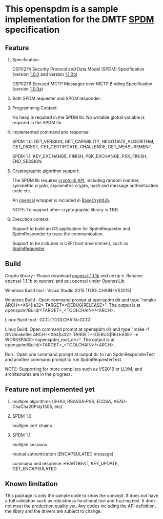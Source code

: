 # This openspdm is a sample implementation for the DMTF [SPDM](https://www.dmtf.org/standards/pmci) specification

## Feature

1) Specification

   DSP0274	Security Protocol and Data Model (SPDM) Specification (version [1.0.0](https://www.dmtf.org/sites/default/files/standards/documents/DSP0274_1.0.0.pdf) and version [1.1.0b](https://www.dmtf.org/sites/default/files/standards/documents/DSP0274_1.1.0b.pdf))

   DSP0276	Secured MCTP Messages over MCTP Binding Specification (version [1.0.0a](https://www.dmtf.org/sites/default/files/standards/documents/DSP0276_1.0.0a.pdf))

2) Both SPDM requester and SPDM responder.

3) Programming Context:

   No heap is required in the SPDM lib.
   No writable global variable is required in the SPDM lib. 

4) Implemented command and response: 

   SPDM 1.0: GET_VERSION, GET_CAPABILITY, NEGOTIATE_ALGORITHM, GET_DIGEST, GET_CERTIFICATE, CHALLENGE, GET_MEASUREMENT.

   SPDM 1.1: KEY_EXCHANGE, FINISH, PSK_EXCHANGE, PSK_FINISH, END_SESSION.

5) Cryptographic algorithm support:

   The SPDM lib requires [cryptolib API](https://github.com/jyao1/openspdm/blob/master/Include/Hal/Library/BaseCryptLib.h), including random number, symmetric crypto, asymmetric crypto, hash and message authentication code etc.

   An [openssl](https://www.openssl.org/) wrapper is included in [BaseCryptLib](https://github.com/jyao1/openspdm/tree/master/OsStub/BaseCryptLib).

   NOTE: To support other cryptographic library is TBD.

6) Execution context:

   Support to build an OS application for SpdmRequester and SpdmResponder to trace the communication.

   Support to be included in UEFI host environment, such as [SpdmRequester](https://github.com/jyao1/edk2/tree/DeviceSecurity/DeviceSecurityPkg)

## Build

Crypto library :
  Please download [openssl-1.1.1b](https://www.openssl.org/source/openssl-1.1.1b.tar.gz) and unzip it.
  Rename openssl-1.1.1b to openssl and put openssl under [OpensslLib](https://github.com/jyao1/openspdm/tree/master/OsStub/OpensslLib)

Windows Build tool :
  Visual Studio 2015 (TOOLCHAIN=VS2015)

Windows Build :
  Open command prompt at openspdm dir and type "nmake ARCH=<X64|Ia32> TARGET=<DEBUG|RELEASE>".
  The output is at openspdm/Build/\<TARGET>_\<TOOLCHAIN>/\<ARCH>.

Linux Build tool :
  GCC (TOOLCHAIN=GCC)

Linux Build:
  Open command prompt at openspdm dir and type "make -f GNUmakefile ARCH=<X64|Ia32> TARGET=<DEBUG|RELEASE> -e WORKSPACE=<openspdm_root_dir>".
  The output is at openspdm/Build/\<TARGET>_\<TOOLCHAIN>/\<ARCH>.

Run :
  Open one command prompt at output dir to run SpdmResponderTest and another command prompt to run SpdmRequesterTest.

NOTE:
  Supporting for more compilers such as VS2019 or LLVM, and architectures are in the progress.

## Feature not implemented yet

1) multiple algorithms (SHA3, RSASSA-PSS, ECDSA, AEAD-ChaCha20Poly1305, etc)

2) SPDM 1.0

   multiple cert chains

3) SPDM 1.1

   multiple sessions

   mutual authentication (ENCAPSULATED message)

   command and response: HEARTBEAT, KEY_UPDATE, GET_ENCAPSULATED

## Known limitation
This package is only the sample code to show the concept.
It does not have a full validation such as robustness functional test and fuzzing test. It does not meet the production quality yet.
Any codes including the API definition, the libary and the drivers are subject to change.

